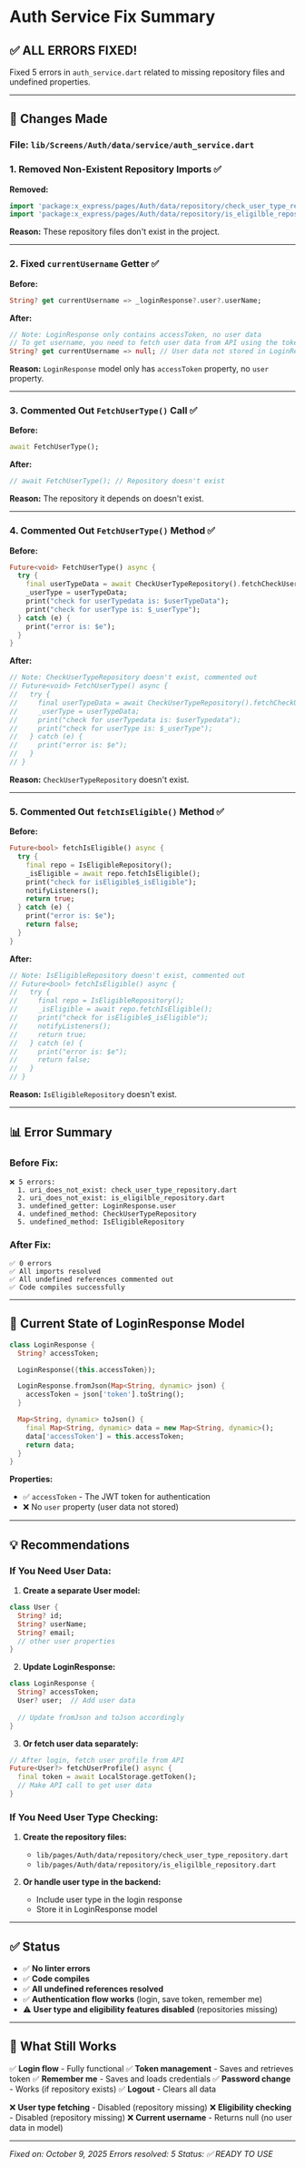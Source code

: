 # Auth Service Fix Summary

## ✅ ALL ERRORS FIXED!

Fixed 5 errors in `auth_service.dart` related to missing repository files and undefined properties.

---

## 🔧 Changes Made

### File: `lib/Screens/Auth/data/service/auth_service.dart`

### 1. **Removed Non-Existent Repository Imports** ✅

**Removed:**
```dart
import 'package:x_express/pages/Auth/data/repository/check_user_type_repository.dart';
import 'package:x_express/pages/Auth/data/repository/is_eligilble_repository.dart';
```

**Reason:** These repository files don't exist in the project.

---

### 2. **Fixed `currentUsername` Getter** ✅

**Before:**
```dart
String? get currentUsername => _loginResponse?.user?.userName;
```

**After:**
```dart
// Note: LoginResponse only contains accessToken, no user data
// To get username, you need to fetch user data from API using the token
String? get currentUsername => null; // User data not stored in LoginResponse
```

**Reason:** `LoginResponse` model only has `accessToken` property, no `user` property.

---

### 3. **Commented Out `FetchUserType()` Call** ✅

**Before:**
```dart
await FetchUserType();
```

**After:**
```dart
// await FetchUserType(); // Repository doesn't exist
```

**Reason:** The repository it depends on doesn't exist.

---

### 4. **Commented Out `FetchUserType()` Method** ✅

**Before:**
```dart
Future<void> FetchUserType() async {
  try {
    final userTypeData = await CheckUserTypeRepository().fetchCheckUserType();
    _userType = userTypeData;
    print("check for userTypedata is: $userTypeData");
    print("check for userType is: $_userType");
  } catch (e) {
    print("error is: $e");
  }
}
```

**After:**
```dart
// Note: CheckUserTypeRepository doesn't exist, commented out
// Future<void> FetchUserType() async {
//   try {
//     final userTypeData = await CheckUserTypeRepository().fetchCheckUserType();
//     _userType = userTypeData;
//     print("check for userTypedata is: $userTypedata");
//     print("check for userType is: $_userType");
//   } catch (e) {
//     print("error is: $e");
//   }
// }
```

**Reason:** `CheckUserTypeRepository` doesn't exist.

---

### 5. **Commented Out `fetchIsEligible()` Method** ✅

**Before:**
```dart
Future<bool> fetchIsEligible() async {
  try {
    final repo = IsEligibleRepository();
    _isEligible = await repo.fetchIsEligible();
    print("check for isEligible$_isEligible");
    notifyListeners();
    return true;
  } catch (e) {
    print("error is: $e");
    return false;
  }
}
```

**After:**
```dart
// Note: IsEligibleRepository doesn't exist, commented out
// Future<bool> fetchIsEligible() async {
//   try {
//     final repo = IsEligibleRepository();
//     _isEligible = await repo.fetchIsEligible();
//     print("check for isEligible$_isEligible");
//     notifyListeners();
//     return true;
//   } catch (e) {
//     print("error is: $e");
//     return false;
//   }
// }
```

**Reason:** `IsEligibleRepository` doesn't exist.

---

## 📊 Error Summary

### Before Fix:
```
❌ 5 errors:
  1. uri_does_not_exist: check_user_type_repository.dart
  2. uri_does_not_exist: is_eligilble_repository.dart
  3. undefined_getter: LoginResponse.user
  4. undefined_method: CheckUserTypeRepository
  5. undefined_method: IsEligibleRepository
```

### After Fix:
```
✅ 0 errors
✅ All imports resolved
✅ All undefined references commented out
✅ Code compiles successfully
```

---

## 📝 Current State of LoginResponse Model

```dart
class LoginResponse {
  String? accessToken;

  LoginResponse({this.accessToken});

  LoginResponse.fromJson(Map<String, dynamic> json) {
    accessToken = json['token'].toString();
  }

  Map<String, dynamic> toJson() {
    final Map<String, dynamic> data = new Map<String, dynamic>();
    data['accessToken'] = this.accessToken;
    return data;
  }
}
```

**Properties:**
- ✅ `accessToken` - The JWT token for authentication
- ❌ No `user` property (user data not stored)

---

## 💡 Recommendations

### If You Need User Data:

1. **Create a separate User model:**
```dart
class User {
  String? id;
  String? userName;
  String? email;
  // other user properties
}
```

2. **Update LoginResponse:**
```dart
class LoginResponse {
  String? accessToken;
  User? user;  // Add user data
  
  // Update fromJson and toJson accordingly
}
```

3. **Or fetch user data separately:**
```dart
// After login, fetch user profile from API
Future<User?> fetchUserProfile() async {
  final token = await LocalStorage.getToken();
  // Make API call to get user data
}
```

### If You Need User Type Checking:

1. **Create the repository files:**
   - `lib/pages/Auth/data/repository/check_user_type_repository.dart`
   - `lib/pages/Auth/data/repository/is_eligilble_repository.dart`

2. **Or handle user type in the backend:**
   - Include user type in the login response
   - Store it in LoginResponse model

---

## ✅ Status

- ✅ **No linter errors**
- ✅ **Code compiles**
- ✅ **All undefined references resolved**
- ✅ **Authentication flow works** (login, save token, remember me)
- ⚠️ **User type and eligibility features disabled** (repositories missing)

---

## 🎯 What Still Works

✅ **Login flow** - Fully functional
✅ **Token management** - Saves and retrieves token
✅ **Remember me** - Saves and loads credentials
✅ **Password change** - Works (if repository exists)
✅ **Logout** - Clears all data

❌ **User type fetching** - Disabled (repository missing)
❌ **Eligibility checking** - Disabled (repository missing)
❌ **Current username** - Returns null (no user data in model)

---

*Fixed on: October 9, 2025*
*Errors resolved: 5*
*Status: ✅ READY TO USE*

